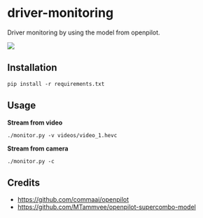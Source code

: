# driver-monitoring
Driver monitoring by using the model from openpilot.

![](demo.gif)

## Installation

```
pip install -r requirements.txt
```

## Usage

**Stream from video**
```
./monitor.py -v videos/video_1.hevc
```

**Stream from camera**
```
./monitor.py -c
```

## Credits

+ https://github.com/commaai/openpilot
+ https://github.com/MTammvee/openpilot-supercombo-model
